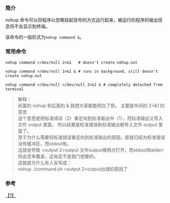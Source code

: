 ### 简介
nohup 命令可以将程序以忽略挂起信号的方式运行起来，被运行的程序的输出信息将不会显示到终端。  

该命令的一般形式为`nohup command &`。


### 常用命令
```shell
nohup command >/dev/null 2>&1   # doesn't create nohup.out
```

```shell
nohup command >/dev/null 2>&1 & # runs in background, still doesn't create nohup.out
```

```shell
nohup command </dev/null >/dev/null 2>&1 & # completely detached from terminal
```

> 解释：  
前面的 nohup 和后面的 & 我想大家都能明白了把。
主要是中间的 2>&1 的意思  
这个意思是把标准错误（2）重定向到标准输出中（1），而标准输出又导入文件 output 里面，
所以结果是标准错误和标准输出都导入文件 output 里面了。  
至于为什么需要将标准错误重定向到标准输出的原因，那就归结为标准错误没有缓冲区，而stdout有。  
这就会导致 >output 2>output 文件output被两次打开，而stdout和stderr将会竞争覆盖，这肯定不是我门想要的。  
这就是为什么有人会写成：  
nohup ./command.sh >output 2>output出错的原因了  


### 参考
[【1】](http://blog.sina.com.cn/s/blog_6c9eaa1501011zml.html)

